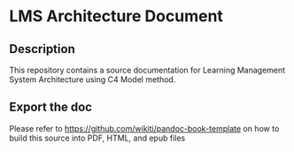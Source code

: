 # LMS Architecture Document

## Description

This repository contains a source documentation for Learning Management System Architecture using C4 Model method.

## Export the doc

Please refer to https://github.com/wikiti/pandoc-book-template on how to build this source into PDF, HTML, and epub files
